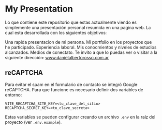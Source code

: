 # My Presentation
Lo que contiene este repositorio que estas actualmente viendo es simplemente una presentación personal resumida en una pagina web. La cual esta desarrollada con los siguientes objetivos:

Una rapida presentacion de mi persona.
Mi portfolio en los proyectos que he participado.
Experiencia laboral.
Mis conocmientos y niveles de estudios alcanzados.
Medios de conectato.
Te invito a que lo puedas ver o visitar a la siguiente dirección: www.danielalbertorosso.com.ar

## reCAPTCHA

Para evitar el spam en el formulario de contacto se integró Google reCAPTCHA. Para que funcione es necesario definir dos variables de entorno:

```
VITE_RECAPTCHA_SITE_KEY=<tu_clave_del_sitio>
RECAPTCHA_SECRET_KEY=<tu_clave_secreta>
```

Estas variables se pueden configurar creando un archivo `.env` en la raíz del proyecto (ver `.env.example`).
